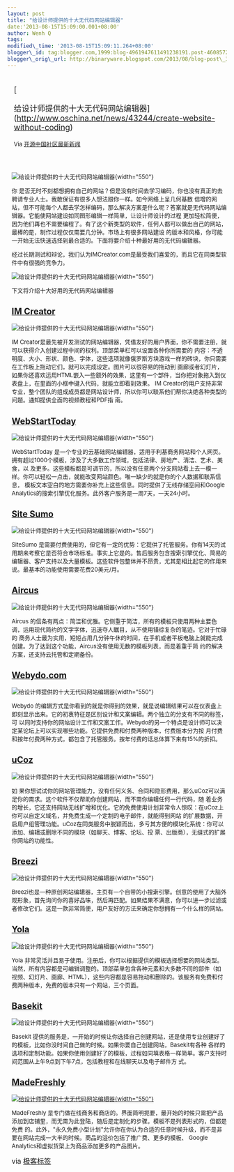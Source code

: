 ```yaml
--- 
layout: post 
title: "给设计师提供的十大无代码网站编辑器" 
date:'2013-08-15T15:09:00.001+08:00' 
author: Wenh Q
tags:
modified\_time: '2013-08-15T15:09:11.264+08:00' 
blogger\_id: tag:blogger.com,1999:blog-4961947611491238191.post-4608572995572891479
blogger\_orig\_url: http://binaryware.blogspot.com/2013/08/blog-post\_3153.html
---
```

<div style="margin: 10px; padding: 5px;">

<div style="font-size: 18px;">

[

给设计师提供的十大无代码网站编辑器](http://www.oschina.net/news/43244/create-website-without-coding)

</div>

<div style="font-size: 13px;">

Via [开源中国社区最新新闻](http://www.oschina.net/?from=rss)

</div>

</div>

<div style="font-size: 13px; padding: 15px 0 10px 10px;">

![给设计师提供的十大无代码网站编辑器](http://static.oschina.net/uploads/img/201308/15114857_fjnn.jpg){width="550"}

你
是否无时不刻都想拥有自己的网站？但是没有时间去学习编码，你也没有真正的去聘请专业人士。我敢保证有很多人想法跟你一样。如今网络上呈几何基数
倍增的网站，但不可能每个人都去学怎样编码，那么解决方案是什么呢？答案就是无代码网站编辑器。它能使网站建设如同图形编辑一样简单，让设计师设计的过程
更加轻松简便，因为他们再也不需要编程了。有了这个新类型的软件，任何人都可以做出自己的网站，最棒的是，制作过程仅仅需要几分钟。市场上有很多网站建设
的版本和风格，你可能一开始无法快速选择到最合适的。下面将要介绍十种最好用的无代码编辑器。

经过长期测试和辩论，我们认为IMCreator.com是最受我们喜爱的，而且它在同类型软件中有很强的竞争力。

![给设计师提供的十大无代码网站编辑器](http://static.oschina.net/uploads/img/201308/15114857_YYWX.jpg){width="550"}

下文将介绍十大好用的无代码网站编辑器

[IM Creator](http://imcreator.com/)
-----------------------------------

![给设计师提供的十大无代码网站编辑器](http://static.oschina.net/uploads/img/201308/15114857_3qjD.jpg){width="550"}

IM
Creator是最先被开发测试的网站编辑器，凭借友好的用户界面，你不需要注册，就可以获得介入创建过程中间的权利。顶部菜单栏可以设置各种你所需要的
内容：不透明度、大小、形状、颜色、字体，这些选项就像俄罗斯方块游戏一样的砖块，你只需要在工作板上拖动它们，就可以完成设定。图片可以很容易的拖动到
画廊或者幻灯片，如果你还喜欢运用HTML嵌入一些额外的效果，这里有一个部件，当你把对象拖入到仪表盘上，在里面的小框中键入代码，就能立即看到效果。
IM
Creator的用户支持非常专业，整个团队的组成成员都是网站设计师，所以你可以联系他们帮你决绝各种类型的问题。通知提供全面的视频教程和PDF指
南。

[WebStartToday](http://www.webstarttoday.com/)
----------------------------------------------

![给设计师提供的十大无代码网站编辑器](http://static.oschina.net/uploads/img/201308/15114858_HmQt.jpg){width="550"}

WebStartToday
是一个专业的云基础网站编辑器，适用于利基商务网站和个人网页。拥有超过1000个模板，涉及了大多数工作领域，包括法律、房地产、清洁、艺术、美食，以
及更多。这些模板都是可调节的，所以没有任意两个分支网站看上去一模一样。你可以轻松一点击，就能改变网站颜色。唯一缺少的就是你的个人数据和联系信息，
模板文本空白的地方需要你补充上这些信息。同时提供了无线存储空间和Google
Analytics的搜索引擎优化服务。此外客户服务是一周7天，一天24小时。

[Site Sumo](http://sitesumo.com/sitesumo/Online-Website-Builder-Home.html)
--------------------------------------------------------------------------

![给设计师提供的十大无代码网站编辑器](http://static.oschina.net/uploads/img/201308/15114858_Ox1u.jpg){width="550"}

SiteSumo
是需要付费使用的，但它有一定的优势：它提供了托管服务。你有14天的试用期来考察它是否符合市场标准。事实上它是的。售后服务包含搜索引擎优化、简易的
编辑器、客户支持以及大量模板。这些软件包整体并不昂贵，尤其是相比起它的作用来说。最基本的功能使用需要花费20美元/月。

[Aircus](http://smashinghub.com/aircus.com/)
--------------------------------------------

![给设计师提供的十大无代码网站编辑器](http://static.oschina.net/uploads/img/201308/15114858_AaMj.jpg){width="550"}

Aircus
的信条有两点：简洁和优雅。它侧重于简洁，所有的模板只使用两种主要色调，运用现代简约的文字字体，迅速夺人瞩目，从不使用错综复杂的笔迹。它对于忙碌的
商务人士最为实用，短短占用几分钟午休的时间，在手机或者平板电脑上就能完成创建。为了达到这个功能，Aircus没有使用无数的模板列表，而是着重于简
约的解决方案，还支持云托管和定期备份。

[Webydo.com](http://www.webydo.com/)
------------------------------------

![给设计师提供的十大无代码网站编辑器](http://static.oschina.net/uploads/img/201308/15114858_gwwJ.jpg){width="550"}

Webydo
的编辑方式是你看到的就是你得到的效果，就是说编辑结果可以在仪表盘上即刻显示出来。它的初衷特征是区别设计和文案编辑。两个独立的分支有不同的标签，可
以同时支持你的网站设计工作和文案工作。Webydo的另一个特点是设计师可以决定某论坛上可以实现哪些功能。它提供免费和付费两种版本，付费版本分为按
月付费和按年付费两种方式，都包含了托管服务。按年付费的话总体算下来有15%的折扣。

[uCoz](http://www.ucoz.com/)
----------------------------

![给设计师提供的十大无代码网站编辑器](http://static.oschina.net/uploads/img/201308/15114858_gRIM.jpg){width="550"}

如
果你想试试你的网站管理能力，没有任何义务、合同和隐形费用，那么uCoz可以满足你的需求。这个软件不仅帮助你创建网站，而不需你编辑任何一行代码，随
着业务的增长，它还支持网站无线扩增和优化。它的免费使用计划非常令人惊叹：在uCoz上你可以自定义域名，并免费生成一个定制的电子邮件，就能得到网站
的扩展数据，开启用户组管理功能。uCoz在同类服务中脱颖而出，多亏其方便的模块化系统：你可以添加、编辑或删除不同的模块（如聊天、博客、论坛、投
票、出版商），无缝式的扩展你网站的功能性。

[Breezi](http://breezi.com/)
----------------------------

![给设计师提供的十大无代码网站编辑器](http://static.oschina.net/uploads/img/201308/15114858_wQYE.jpg){width="550"}

Breezi也是一种原创网站编辑器，主页有一个自带的小搜索引擎。创意的使用了大脑外观形象，首先询问你的喜好品味，然后再匹配。如果结果不满意，你可以进一步过滤或者修改它们。这是一款非常简便，用户友好的方法来确定你想拥有一个什么样的网站。

[Yola](http://www.yola.com/)
----------------------------

![给设计师提供的十大无代码网站编辑器](http://static.oschina.net/uploads/img/201308/15114858_1xHE.jpg){width="550"}

Yola
非常灵活并且易于使用。注册后，你可以根据提供的模板选择想要的网站类型。当然，所有内容都是可编辑调整的。顶部菜单包含各种元素和大多数不同的部件（如
视频、幻灯片、画廊、HTML），这些内容都是容易拖动和删除的。该服务有免费和付费两种版本，免费的版本只有一个网站，三个页面。

[Basekit](http://www.basekit.com/)
----------------------------------

![给设计师提供的十大无代码网站编辑器](http://static.oschina.net/uploads/img/201308/15114858_wN9M.jpg){width="550"}

Basekit
提供的服务是，一开始的时候让你选择自己创建网站，还是使用专业创建好了的模板，比如你没时间自己做的时候。如果你要自己创建网站，Basekit有各种
各样的选项和定制功能。如果你使用创建好了的模板，过程如同填表格一样简单。客户支持时间范围从上午9点到下午7点，包括教程和在线聊天以及电子邮件方
式。

[MadeFreshly](http://www.madefreshly.com/)
------------------------------------------

[![给设计师提供的十大无代码网站编辑器](http://static.oschina.net/uploads/img/201308/15114857_fjnn.jpg){width="550"}](http://www.madefreshly.com/)

MadeFreshly
是专门做在线商务和商店的。界面简明扼要，最开始的时候只需把产品添加到店铺里，而无需为此登陆，随后是定制化的步骤。模板不是列表形式的，但都是免费
的。此外，"永久免费小型计划"允许你在你认为合适的任意时候升级，而不是非要在网站完成一大半的时候。商品的溢价包括了推广费、更多的模板、
Google Analytics和虚拟货架上为商品添加更多的产品图片。

<span style="font-size: medium;">via
[极客标签](http://www.gbtags.com/gb/share/1643.htm)</span>

</div>
